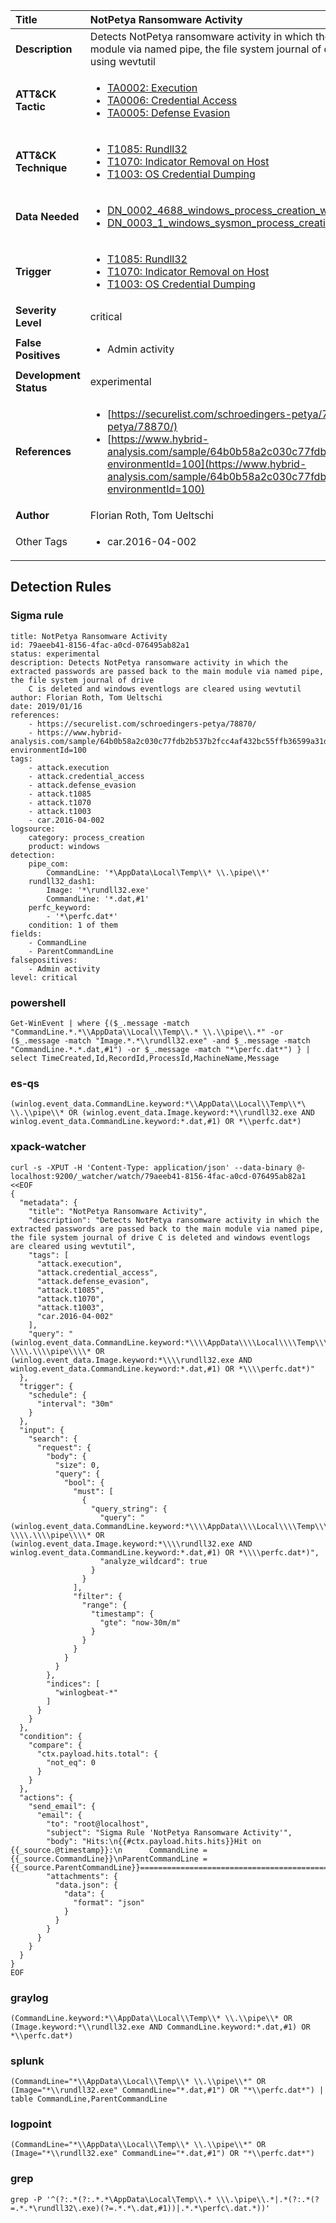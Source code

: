| Title                    | NotPetya Ransomware Activity       |
|:-------------------------|:------------------|
| **Description**          | Detects NotPetya ransomware activity in which the extracted passwords are passed back to the main module via named pipe, the file system journal of drive C is deleted and windows eventlogs are cleared using wevtutil |
| **ATT&amp;CK Tactic**    |  <ul><li>[TA0002: Execution](https://attack.mitre.org/tactics/TA0002)</li><li>[TA0006: Credential Access](https://attack.mitre.org/tactics/TA0006)</li><li>[TA0005: Defense Evasion](https://attack.mitre.org/tactics/TA0005)</li></ul>  |
| **ATT&amp;CK Technique** | <ul><li>[T1085: Rundll32](https://attack.mitre.org/techniques/T1085)</li><li>[T1070: Indicator Removal on Host](https://attack.mitre.org/techniques/T1070)</li><li>[T1003: OS Credential Dumping](https://attack.mitre.org/techniques/T1003)</li></ul>  |
| **Data Needed**          | <ul><li>[DN_0002_4688_windows_process_creation_with_commandline](../Data_Needed/DN_0002_4688_windows_process_creation_with_commandline.md)</li><li>[DN_0003_1_windows_sysmon_process_creation](../Data_Needed/DN_0003_1_windows_sysmon_process_creation.md)</li></ul>  |
| **Trigger**              | <ul><li>[T1085: Rundll32](../Triggers/T1085.md)</li><li>[T1070: Indicator Removal on Host](../Triggers/T1070.md)</li><li>[T1003: OS Credential Dumping](../Triggers/T1003.md)</li></ul>  |
| **Severity Level**       | critical |
| **False Positives**      | <ul><li>Admin activity</li></ul>  |
| **Development Status**   | experimental |
| **References**           | <ul><li>[https://securelist.com/schroedingers-petya/78870/](https://securelist.com/schroedingers-petya/78870/)</li><li>[https://www.hybrid-analysis.com/sample/64b0b58a2c030c77fdb2b537b2fcc4af432bc55ffb36599a31d418c7c69e94b1?environmentId=100](https://www.hybrid-analysis.com/sample/64b0b58a2c030c77fdb2b537b2fcc4af432bc55ffb36599a31d418c7c69e94b1?environmentId=100)</li></ul>  |
| **Author**               | Florian Roth, Tom Ueltschi |
| Other Tags           | <ul><li>car.2016-04-002</li></ul> | 

## Detection Rules

### Sigma rule

```
title: NotPetya Ransomware Activity
id: 79aeeb41-8156-4fac-a0cd-076495ab82a1
status: experimental
description: Detects NotPetya ransomware activity in which the extracted passwords are passed back to the main module via named pipe, the file system journal of drive
    C is deleted and windows eventlogs are cleared using wevtutil
author: Florian Roth, Tom Ueltschi
date: 2019/01/16
references:
    - https://securelist.com/schroedingers-petya/78870/
    - https://www.hybrid-analysis.com/sample/64b0b58a2c030c77fdb2b537b2fcc4af432bc55ffb36599a31d418c7c69e94b1?environmentId=100
tags:
    - attack.execution
    - attack.credential_access
    - attack.defense_evasion
    - attack.t1085
    - attack.t1070
    - attack.t1003
    - car.2016-04-002
logsource:
    category: process_creation
    product: windows
detection:
    pipe_com:
        CommandLine: '*\AppData\Local\Temp\\* \\.\pipe\\*'
    rundll32_dash1:
        Image: '*\rundll32.exe'
        CommandLine: '*.dat,#1'
    perfc_keyword:
        - '*\perfc.dat*'
    condition: 1 of them
fields:
    - CommandLine
    - ParentCommandLine
falsepositives:
    - Admin activity
level: critical

```





### powershell
    
```
Get-WinEvent | where {($_.message -match "CommandLine.*.*\\AppData\\Local\\Temp\\.* \\.\\pipe\\.*" -or ($_.message -match "Image.*.*\\rundll32.exe" -and $_.message -match "CommandLine.*.*.dat,#1") -or $_.message -match "*\perfc.dat*") } | select TimeCreated,Id,RecordId,ProcessId,MachineName,Message
```


### es-qs
    
```
(winlog.event_data.CommandLine.keyword:*\\AppData\\Local\\Temp\\*\ \\.\\pipe\\* OR (winlog.event_data.Image.keyword:*\\rundll32.exe AND winlog.event_data.CommandLine.keyword:*.dat,#1) OR *\\perfc.dat*)
```


### xpack-watcher
    
```
curl -s -XPUT -H 'Content-Type: application/json' --data-binary @- localhost:9200/_watcher/watch/79aeeb41-8156-4fac-a0cd-076495ab82a1 <<EOF
{
  "metadata": {
    "title": "NotPetya Ransomware Activity",
    "description": "Detects NotPetya ransomware activity in which the extracted passwords are passed back to the main module via named pipe, the file system journal of drive C is deleted and windows eventlogs are cleared using wevtutil",
    "tags": [
      "attack.execution",
      "attack.credential_access",
      "attack.defense_evasion",
      "attack.t1085",
      "attack.t1070",
      "attack.t1003",
      "car.2016-04-002"
    ],
    "query": "(winlog.event_data.CommandLine.keyword:*\\\\AppData\\\\Local\\\\Temp\\\\*\\ \\\\.\\\\pipe\\\\* OR (winlog.event_data.Image.keyword:*\\\\rundll32.exe AND winlog.event_data.CommandLine.keyword:*.dat,#1) OR *\\\\perfc.dat*)"
  },
  "trigger": {
    "schedule": {
      "interval": "30m"
    }
  },
  "input": {
    "search": {
      "request": {
        "body": {
          "size": 0,
          "query": {
            "bool": {
              "must": [
                {
                  "query_string": {
                    "query": "(winlog.event_data.CommandLine.keyword:*\\\\AppData\\\\Local\\\\Temp\\\\*\\ \\\\.\\\\pipe\\\\* OR (winlog.event_data.Image.keyword:*\\\\rundll32.exe AND winlog.event_data.CommandLine.keyword:*.dat,#1) OR *\\\\perfc.dat*)",
                    "analyze_wildcard": true
                  }
                }
              ],
              "filter": {
                "range": {
                  "timestamp": {
                    "gte": "now-30m/m"
                  }
                }
              }
            }
          }
        },
        "indices": [
          "winlogbeat-*"
        ]
      }
    }
  },
  "condition": {
    "compare": {
      "ctx.payload.hits.total": {
        "not_eq": 0
      }
    }
  },
  "actions": {
    "send_email": {
      "email": {
        "to": "root@localhost",
        "subject": "Sigma Rule 'NotPetya Ransomware Activity'",
        "body": "Hits:\n{{#ctx.payload.hits.hits}}Hit on {{_source.@timestamp}}:\n      CommandLine = {{_source.CommandLine}}\nParentCommandLine = {{_source.ParentCommandLine}}================================================================================\n{{/ctx.payload.hits.hits}}",
        "attachments": {
          "data.json": {
            "data": {
              "format": "json"
            }
          }
        }
      }
    }
  }
}
EOF

```


### graylog
    
```
(CommandLine.keyword:*\\AppData\\Local\\Temp\\* \\.\\pipe\\* OR (Image.keyword:*\\rundll32.exe AND CommandLine.keyword:*.dat,#1) OR *\\perfc.dat*)
```


### splunk
    
```
(CommandLine="*\\AppData\\Local\\Temp\\* \\.\\pipe\\*" OR (Image="*\\rundll32.exe" CommandLine="*.dat,#1") OR "*\\perfc.dat*") | table CommandLine,ParentCommandLine
```


### logpoint
    
```
(CommandLine="*\\AppData\\Local\\Temp\\* \\.\\pipe\\*" OR (Image="*\\rundll32.exe" CommandLine="*.dat,#1") OR "*\\perfc.dat*")
```


### grep
    
```
grep -P '^(?:.*(?:.*.*\AppData\Local\Temp\\.* \\\.\pipe\\.*|.*(?:.*(?=.*.*\rundll32\.exe)(?=.*.*\.dat,#1))|.*.*\perfc\.dat.*))'
```




